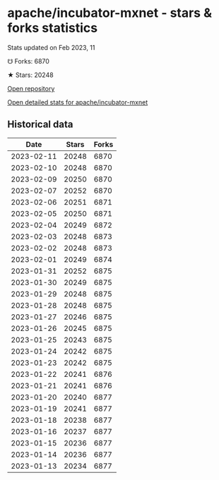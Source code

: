# apache/incubator-mxnet - stars & forks statistics

Stats updated on Feb 2023, 11

☋ Forks: 6870

★ Stars: 20248

[Open repository](https://github.com/apache/incubator-mxnet)

[Open detailed stats for apache/incubator-mxnet](https://reviewgithub.com/rep/apache/incubator-mxnet)

## Historical data
| Date | Stars | Forks |
|------|-------|-------|
| 2023-02-11 | 20248 | 6870 | 
| 2023-02-10 | 20248 | 6870 | 
| 2023-02-09 | 20250 | 6870 | 
| 2023-02-07 | 20252 | 6870 | 
| 2023-02-06 | 20251 | 6871 | 
| 2023-02-05 | 20250 | 6871 | 
| 2023-02-04 | 20249 | 6872 | 
| 2023-02-03 | 20248 | 6873 | 
| 2023-02-02 | 20248 | 6873 | 
| 2023-02-01 | 20249 | 6874 | 
| 2023-01-31 | 20252 | 6875 | 
| 2023-01-30 | 20249 | 6875 | 
| 2023-01-29 | 20248 | 6875 | 
| 2023-01-28 | 20248 | 6875 | 
| 2023-01-27 | 20246 | 6875 | 
| 2023-01-26 | 20245 | 6875 | 
| 2023-01-25 | 20243 | 6875 | 
| 2023-01-24 | 20242 | 6875 | 
| 2023-01-23 | 20242 | 6875 | 
| 2023-01-22 | 20241 | 6876 | 
| 2023-01-21 | 20241 | 6876 | 
| 2023-01-20 | 20240 | 6877 | 
| 2023-01-19 | 20241 | 6877 | 
| 2023-01-18 | 20238 | 6877 | 
| 2023-01-16 | 20237 | 6877 | 
| 2023-01-15 | 20236 | 6877 | 
| 2023-01-14 | 20236 | 6877 | 
| 2023-01-13 | 20234 | 6877 | 

